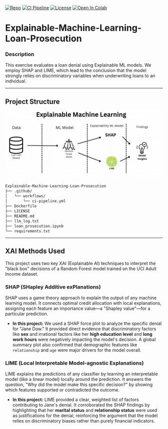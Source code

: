 [![Repo](https://img.shields.io/badge/GitHub-Explainable--Machine--Learning--Loan--Prosecution-blue?logo=github)](https://github.com/U1186204/Explainable-Machine-Learning-Loan-Prosecution)
[![CI Pipeline](https://github.com/U1186204/Explainable-Machine-Learning-Loan-Prosecution/actions/workflows/ci-pipeline.yml/badge.svg)](https://github.com/U1186204/Explainable-Machine-Learning-Loan-Prosecution/actions/workflows/ci-pipeline.yml)
[![License](https://img.shields.io/github/license/U1186204/Explainable-Machine-Learning-Loan-Prosecution)](LICENSE)
[![Open In Colab](https://colab.research.google.com/assets/colab-badge.svg)](https://colab.research.google.com/github/U1186204/Explainable-Machine-Learning-Loan-Prosecution/blob/main/loan_prosecution.ipynb)

# Explainable-Machine-Learning-Loan-Prosecution

### Description
This exercise evaluates a loan denial using Explainable ML models. We employ SHAP and LIME, which lead to the conclusion that the model strongly relies on discriminatory variables when underwriting loans to an individual.

---
## Project Structure

![alt text](image.png)


```
Explainable-Machine-Learning-Loan-Prosecution
├── .github/
│   └── workflows/
│       └── ci-pipeline.yml
├── Dockerfile
├── LICENSE
├── README.md
├── llm_log.txt
├── loan_prosecution.ipynb
└── requirements.txt
```

---
## XAI Methods Used
This project uses two key XAI (Explainable AI) techniques to interpret the "black box" decisions of a Random Forest model trained on the UCI Adult Income dataset.

### SHAP (SHapley Additive exPlanations)
SHAP uses a game theory approach to explain the output of any machine learning model. It connects optimal credit allocation with local explanations, assigning each feature an importance value—a "Shapley value"—for a particular prediction.

* **In this project:** We used a SHAP force plot to analyze the specific denial for "Jane Dow." It provided direct evidence that discriminatory factors like **sex** and irrational factors like her **high education level** and **long work hours** were negatively impacting the model's decision. A global summary plot also confirmed that demographic features like `relationship` and `age` were major drivers for the model overall.

### LIME (Local Interpretable Model-agnostic Explanations)
LIME explains the predictions of any classifier by learning an interpretable model (like a linear model) locally around the prediction. It answers the question, "Why did the model make this specific decision?" by showing which features supported or contradicted the outcome.

* **In this project:** LIME provided a clear, weighted list of factors contributing to Jane's denial. It corroborated the SHAP findings by highlighting that her **marital status** and **relationship status** were used as justifications for the denial, reinforcing the argument that the model relies on discriminatory biases rather than purely financial indicators.

